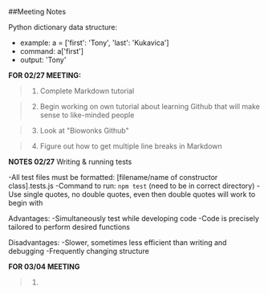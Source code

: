 ##Meeting Notes

Python dictionary data structure:
* example: a = ['first': 'Tony', 'last': 'Kukavica']
* command: a['first']
* output: 'Tony'

**FOR 02/27 MEETING:**
>1. Complete Markdown tutorial

>2. Begin working on own tutorial about learning Github that will make sense to like-minded people

>3. Look at "Biowonks Github"

>4. Figure out how to get multiple line breaks in Markdown


**NOTES 02/27**
Writing & running tests

-All test files must be formatted: [filename/name of constructor class].tests.js
-Command to run: `npm test` (need to be in correct directory)
-Use single quotes, no double quotes, even then double quotes will work to begin with

Advantages:
-Simultaneously test while developing code
-Code is precisely tailored to perform desired functions

Disadvantages:
-Slower, sometimes less efficient than writing and debugging
-Frequently changing structure


**FOR 03/04 MEETING**

>1.

